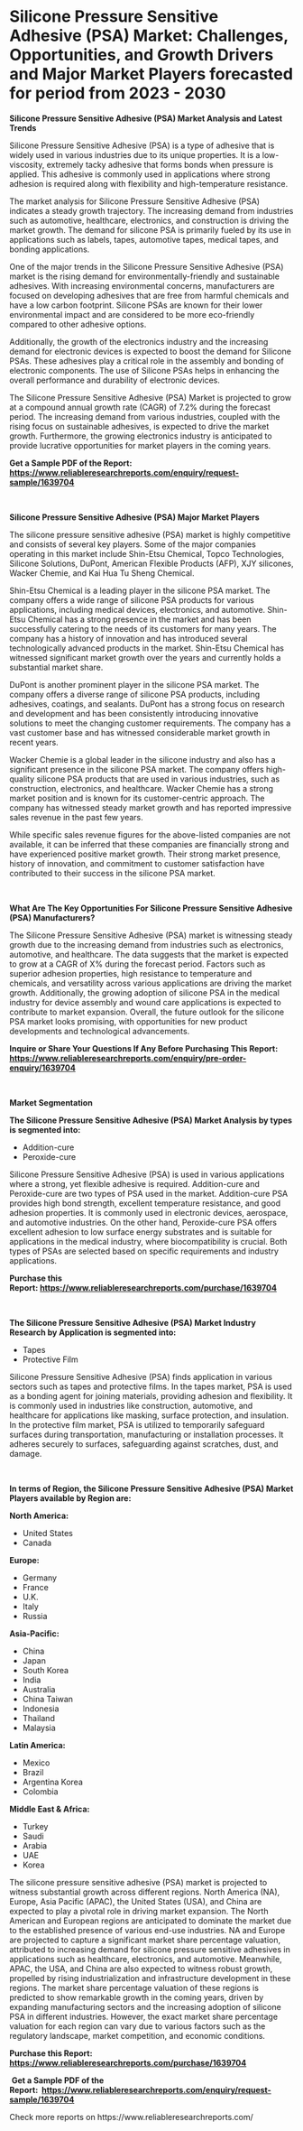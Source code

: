 <p><h1>Silicone Pressure Sensitive Adhesive (PSA) Market: Challenges, Opportunities, and Growth Drivers and Major Market Players forecasted for period from 2023 - 2030</h1></p><p><strong>Silicone Pressure Sensitive Adhesive (PSA) Market Analysis and Latest Trends</strong></p>
<p><p>Silicone Pressure Sensitive Adhesive (PSA) is a type of adhesive that is widely used in various industries due to its unique properties. It is a low-viscosity, extremely tacky adhesive that forms bonds when pressure is applied. This adhesive is commonly used in applications where strong adhesion is required along with flexibility and high-temperature resistance.</p><p>The market analysis for Silicone Pressure Sensitive Adhesive (PSA) indicates a steady growth trajectory. The increasing demand from industries such as automotive, healthcare, electronics, and construction is driving the market growth. The demand for silicone PSA is primarily fueled by its use in applications such as labels, tapes, automotive tapes, medical tapes, and bonding applications.</p><p>One of the major trends in the Silicone Pressure Sensitive Adhesive (PSA) market is the rising demand for environmentally-friendly and sustainable adhesives. With increasing environmental concerns, manufacturers are focused on developing adhesives that are free from harmful chemicals and have a low carbon footprint. Silicone PSAs are known for their lower environmental impact and are considered to be more eco-friendly compared to other adhesive options.</p><p>Additionally, the growth of the electronics industry and the increasing demand for electronic devices is expected to boost the demand for Silicone PSAs. These adhesives play a critical role in the assembly and bonding of electronic components. The use of Silicone PSAs helps in enhancing the overall performance and durability of electronic devices.</p><p>The Silicone Pressure Sensitive Adhesive (PSA) Market is projected to grow at a compound annual growth rate (CAGR) of 7.2% during the forecast period. The increasing demand from various industries, coupled with the rising focus on sustainable adhesives, is expected to drive the market growth. Furthermore, the growing electronics industry is anticipated to provide lucrative opportunities for market players in the coming years.</p></p>
<p><strong>Get a Sample PDF of the Report:&nbsp; <a href="https://www.reliableresearchreports.com/enquiry/request-sample/1639704">https://www.reliableresearchreports.com/enquiry/request-sample/1639704</a></strong></p>
<p>&nbsp;</p>
<p><strong>Silicone Pressure Sensitive Adhesive (PSA) Major Market Players</strong></p>
<p><p>The silicone pressure sensitive adhesive (PSA) market is highly competitive and consists of several key players. Some of the major companies operating in this market include Shin-Etsu Chemical, Topco Technologies, Silicone Solutions, DuPont, American Flexible Products (AFP), XJY silicones, Wacker Chemie, and Kai Hua Tu Sheng Chemical.</p><p>Shin-Etsu Chemical is a leading player in the silicone PSA market. The company offers a wide range of silicone PSA products for various applications, including medical devices, electronics, and automotive. Shin-Etsu Chemical has a strong presence in the market and has been successfully catering to the needs of its customers for many years. The company has a history of innovation and has introduced several technologically advanced products in the market. Shin-Etsu Chemical has witnessed significant market growth over the years and currently holds a substantial market share.</p><p>DuPont is another prominent player in the silicone PSA market. The company offers a diverse range of silicone PSA products, including adhesives, coatings, and sealants. DuPont has a strong focus on research and development and has been consistently introducing innovative solutions to meet the changing customer requirements. The company has a vast customer base and has witnessed considerable market growth in recent years.</p><p>Wacker Chemie is a global leader in the silicone industry and also has a significant presence in the silicone PSA market. The company offers high-quality silicone PSA products that are used in various industries, such as construction, electronics, and healthcare. Wacker Chemie has a strong market position and is known for its customer-centric approach. The company has witnessed steady market growth and has reported impressive sales revenue in the past few years.</p><p>While specific sales revenue figures for the above-listed companies are not available, it can be inferred that these companies are financially strong and have experienced positive market growth. Their strong market presence, history of innovation, and commitment to customer satisfaction have contributed to their success in the silicone PSA market.</p></p>
<p>&nbsp;</p>
<p><strong>What Are The Key Opportunities For Silicone Pressure Sensitive Adhesive (PSA) Manufacturers?</strong></p>
<p><p>The Silicone Pressure Sensitive Adhesive (PSA) market is witnessing steady growth due to the increasing demand from industries such as electronics, automotive, and healthcare. The data suggests that the market is expected to grow at a CAGR of X% during the forecast period. Factors such as superior adhesion properties, high resistance to temperature and chemicals, and versatility across various applications are driving the market growth. Additionally, the growing adoption of silicone PSA in the medical industry for device assembly and wound care applications is expected to contribute to market expansion. Overall, the future outlook for the silicone PSA market looks promising, with opportunities for new product developments and technological advancements.</p></p>
<p><strong>Inquire or Share Your Questions If Any Before Purchasing This Report: <a href="https://www.reliableresearchreports.com/enquiry/pre-order-enquiry/1639704">https://www.reliableresearchreports.com/enquiry/pre-order-enquiry/1639704</a></strong></p>
<p>&nbsp;</p>
<p><strong>Market Segmentation</strong></p>
<p><strong>The Silicone Pressure Sensitive Adhesive (PSA) Market Analysis by types is segmented into:</strong></p>
<p><ul><li>Addition-cure</li><li>Peroxide-cure</li></ul></p>
<p><p>Silicone Pressure Sensitive Adhesive (PSA) is used in various applications where a strong, yet flexible adhesive is required. Addition-cure and Peroxide-cure are two types of PSA used in the market. Addition-cure PSA provides high bond strength, excellent temperature resistance, and good adhesion properties. It is commonly used in electronic devices, aerospace, and automotive industries. On the other hand, Peroxide-cure PSA offers excellent adhesion to low surface energy substrates and is suitable for applications in the medical industry, where biocompatibility is crucial. Both types of PSAs are selected based on specific requirements and industry applications.</p></p>
<p><strong>Purchase this Report:&nbsp;<a href="https://www.reliableresearchreports.com/purchase/1639704">https://www.reliableresearchreports.com/purchase/1639704</a></strong></p>
<p>&nbsp;</p>
<p><strong>The Silicone Pressure Sensitive Adhesive (PSA) Market Industry Research by Application is segmented into:</strong></p>
<p><ul><li>Tapes</li><li>Protective Film</li></ul></p>
<p><p>Silicone Pressure Sensitive Adhesive (PSA) finds application in various sectors such as tapes and protective films. In the tapes market, PSA is used as a bonding agent for joining materials, providing adhesion and flexibility. It is commonly used in industries like construction, automotive, and healthcare for applications like masking, surface protection, and insulation. In the protective film market, PSA is utilized to temporarily safeguard surfaces during transportation, manufacturing or installation processes. It adheres securely to surfaces, safeguarding against scratches, dust, and damage.</p></p>
<p>&nbsp;</p>
<p><strong>In terms of Region, the Silicone Pressure Sensitive Adhesive (PSA) Market Players available by Region are:</strong></p>
<p>
    <p> <strong> North America: </strong>
        <ul>
            <li>United States</li>
            <li>Canada</li>
        </ul>
        </p> 
    <p> <strong> Europe: </strong>
        <ul>
            <li>Germany</li>
            <li>France</li>
            <li>U.K.</li>
            <li>Italy</li>
            <li>Russia</li>
        </ul>
        </p> 
    <p> <strong> Asia-Pacific: </strong>
        <ul>
            <li>China</li>
            <li>Japan</li>
            <li>South Korea</li>
            <li>India</li>
            <li>Australia</li>
            <li>China Taiwan</li>
            <li>Indonesia</li>
            <li>Thailand</li>
            <li>Malaysia</li>
        </ul>
        </p> 
    <p> <strong> Latin America: </strong>
        <ul>
            <li>Mexico</li>
            <li>Brazil</li>
            <li>Argentina Korea</li>
            <li>Colombia</li>
        </ul>
        </p> 
    <p> <strong> Middle East & Africa: </strong>
        <ul>
            <li>Turkey</li>
            <li>Saudi</li>
            <li>Arabia</li>
            <li>UAE</li>
            <li>Korea</li>
        </ul>
    </p>
    </p>
<p><p>The silicone pressure sensitive adhesive (PSA) market is projected to witness substantial growth across different regions. North America (NA), Europe, Asia Pacific (APAC), the United States (USA), and China are expected to play a pivotal role in driving market expansion. The North American and European regions are anticipated to dominate the market due to the established presence of various end-use industries. NA and Europe are projected to capture a significant market share percentage valuation, attributed to increasing demand for silicone pressure sensitive adhesives in applications such as healthcare, electronics, and automotive. Meanwhile, APAC, the USA, and China are also expected to witness robust growth, propelled by rising industrialization and infrastructure development in these regions. The market share percentage valuation of these regions is predicted to show remarkable growth in the coming years, driven by expanding manufacturing sectors and the increasing adoption of silicone PSA in different industries. However, the exact market share percentage valuation for each region can vary due to various factors such as the regulatory landscape, market competition, and economic conditions.</p></p>
<p><strong>Purchase this Report: <a href="https://www.reliableresearchreports.com/purchase/1639704">https://www.reliableresearchreports.com/purchase/1639704</a></strong></p>
<p>&nbsp;<strong>Get a Sample PDF of the Report:&nbsp;&nbsp;<a href="https://www.reliableresearchreports.com/enquiry/request-sample/1639704">https://www.reliableresearchreports.com/enquiry/request-sample/1639704</a></strong></p>
<p><strong></strong></p>
<p>Check more reports on https://www.reliableresearchreports.com/</p>